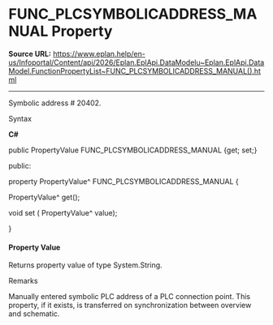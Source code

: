 # FUNC_PLCSYMBOLICADDRESS_MANUAL Property

**Source URL:** https://www.eplan.help/en-us/Infoportal/Content/api/2026/Eplan.EplApi.DataModelu~Eplan.EplApi.DataModel.FunctionPropertyList~FUNC_PLCSYMBOLICADDRESS_MANUAL().html

---

Symbolic address # 20402.

Syntax

**C#**



public PropertyValue FUNC_PLCSYMBOLICADDRESS_MANUAL {get; set;}

public:

property PropertyValue^ FUNC_PLCSYMBOLICADDRESS_MANUAL {

   PropertyValue^ get();

   void set (    PropertyValue^ value);

}


#### Property Value

Returns property value of type System.String.

Remarks

Manually entered symbolic PLC address of a PLC connection point. This property, if it exists, is transferred on synchronization between overview and schematic.
